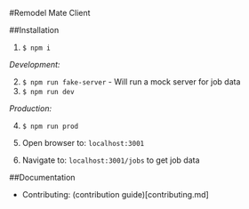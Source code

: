 #Remodel Mate Client

##Installation 
1. `$ npm i`

*Development:*

2. `$ npm run fake-server` - Will run a mock server for job data 
3. `$ npm run dev`

*Production:*

4. `$ npm run prod`

5. Open browser to: `localhost:3001`
5. Navigate to: `localhost:3001/jobs` to get job data


##Documentation
- Contributing: (contribution guide)[contributing.md]